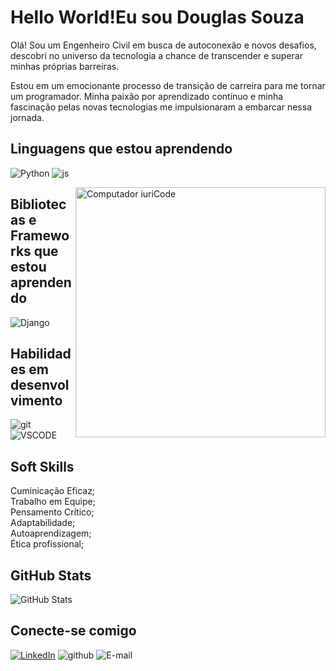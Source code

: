 # Hello World!Eu sou Douglas Souza


Olá! Sou um Engenheiro Civil em busca de autoconexão e novos desafios, descobri no universo da tecnologia a chance de transcender e superar minhas próprias barreiras.

Estou em um emocionante processo de transição de carreira para me tornar um programador. Minha paixão por aprendizado contínuo e minha fascinação pelas novas tecnologias me impulsionaram a embarcar nessa jornada.




## Linguagens que estou aprendendo
![Python](https://img.shields.io/badge/Python-000?style=for-the-badge&logo=python)
![js](https://img.shields.io/badge/JavaScript-323330?style=for-the-badge&logo=javascript&logoColor=F7DF1E)

<img src="https://raw.githubusercontent.com/MicaelliMedeiros/micaellimedeiros/master/image/computer-illustration.png" min-width="400px" max-width="400px" width="400px" align="right" alt="Computador iuriCode">

## Bibliotecas e Frameworks que estou aprendendo
![Django](https://img.shields.io/badge/Django-092E20?style=for-the-badge&logo=django&logoColor=green)

## Habilidades em desenvolvimento
![git](https://img.shields.io/badge/GIT-E44C30?style=for-the-badge&logo=git&logoColor=white)
![VSCODE](https://img.shields.io/badge/VSCode-0078D4?style=for-the-badge&logo=visual%20studio%20code&logoColor=white)


## Soft Skills
<p align="left">  
<div>Cuminicação Eficaz; 
<div>Trabalho em Equipe;
<div>Pensamento Crítico;
<div>Adaptabilidade;
<div>Autoaprendizagem;
<div>Ética profissional;



## GitHub Stats
![GitHub Stats](https://github-readme-stats.vercel.app/api?username=DouglasSouza89&theme=transparent&bg_color=000&border_color=30A3DC&show_icons=true&icon_color=30A3DC&title_color=E94D5F&text_color=FFF)

## Conecte-se comigo
[![LinkedIn](https://img.shields.io/badge/LinkedIn-000?style=for-the-badge&logo=linkedin&logoColor=0E76A8)](https://www.linkedin.com/in/douglas-wesley-de-souza-208546b4/)
![github](https://img.shields.io/badge/GitHub-100000?style=for-the-badge&logo=github&logoColor=white)
![E-mail](https://img.shields.io/badge/douglaswesley@live.com-0078D4?style=for-the-badge&logo=microsoft-outlook&logoColor=white)








